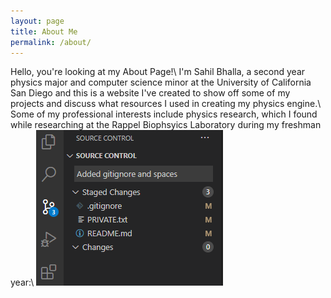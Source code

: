 ```yaml
---
layout: page
title: About Me
permalink: /about/
---
```

Hello, you're looking at my About Page!\\
I'm Sahil Bhalla, a second year physics major and computer science minor at the University of California San Diego and this is a website I've created to show off some of my projects and discuss what resources I used in creating my physics engine.\\
Some of my professional interests include physics research, which I found while researching at the Rappel Biophsyics Laboratory during my freshman year:\\
![image](../screenshots/Gitstuff.png)
